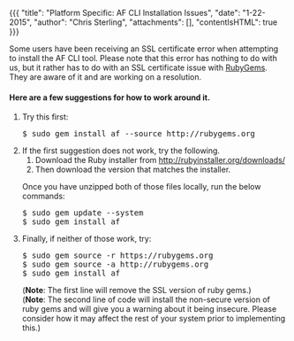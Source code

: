 {{{
  "title": "Platform Specific: AF CLI Installation Issues",
  "date": "1-22-2015",
  "author": "Chris Sterling",
  "attachments": [],
  "contentIsHTML": true
}}}

<p>Some users have been receiving an SSL certificate error when attempting to install the AF CLI tool. Please note that this error has nothing to do with us, but it rather has to do with an SSL certificate issue with <a href="af-cli-installation-issues.md">RubyGems</a>. They are aware of it and are working on a resolution.</p>
<h4>Here are a few suggestions for how to work around it.</h4>
<ol>
<li>Try this first:<br />
<pre>$ sudo gem install af --source http://rubygems.org</pre>
</li>
<li>If the first suggestion does not work, try the following.
<ol>
<li>Download the Ruby installer from <a href="http://rubyinstaller.org/downloads/">http://rubyinstaller.org/downloads/</a></li>
<li>Then download the version that matches the installer.</li>
</ol>
<p>Once you have unzipped both of those files locally, run the below commands:</p>
<pre>$ sudo gem update --system<br />$ sudo gem install af</pre>
</li>
<li>Finally, if neither of those work, try:<br />
<pre>$ sudo gem source -r https://rubygems.org<br />$ sudo gem source -a http://rubygems.org<br />$ sudo gem install af</pre>
<p>(<strong>Note</strong>: The first line will remove the SSL version of ruby gems.)<br />(<strong>Note</strong>: The second line of code will install the non-secure version of ruby gems and will give you a warning about it being insecure. Please consider how it may affect the rest of your system prior to implementing this.)</p>
</li>
</ol>

